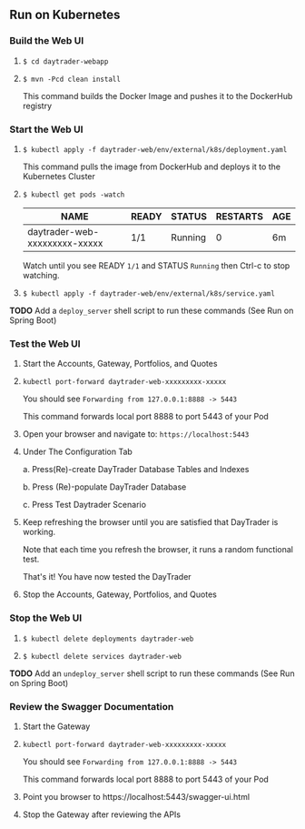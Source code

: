 
## Run on Kubernetes


### Build the Web UI

1.  `$ cd daytrader-webapp`

2.  `$ mvn -Pcd clean install`

    This command builds the Docker Image and pushes it to the DockerHub registry

### Start the Web UI

1.  `$ kubectl apply -f daytrader-web/env/external/k8s/deployment.yaml`

    This command pulls the image from DockerHub and deploys it to the Kubernetes Cluster

2.  `$ kubectl get pods -watch`
    
    NAME | READY | STATUS | RESTARTS | AGE
    ---- | ----- | ------ | -------- | ---
    daytrader-web-xxxxxxxxx-xxxxx | 1/1 | Running | 0 | 6m
    
    Watch until you see READY `1/1` and STATUS `Running` then Ctrl-c to stop watching.
    
3.  `$ kubectl apply -f daytrader-web/env/external/k8s/service.yaml`
    
**TODO** Add a `deploy_server` shell script to run these commands (See Run on Spring Boot)
    
### Test the Web UI

1.  Start the Accounts, Gateway, Portfolios, and Quotes
                                   
2.  `kubectl port-forward daytrader-web-xxxxxxxxx-xxxxx`

    You should see `Forwarding from 127.0.0.1:8888 -> 5443`
    
    This command forwards local port 8888 to port 5443 of your Pod
    
3.  Open your browser and navigate to: `https://localhost:5443`
    
4.  Under The Configuration Tab

    a.  Press(Re)-create DayTrader Database Tables and Indexes
    
    b.  Press (Re)-populate DayTrader Database

    c.  Press Test Daytrader Scenario

5.  Keep refreshing the browser until you are satisfied that DayTrader is working.

    Note that each time you refresh the browser, it runs a random functional test. 
   
    That's it! You have now tested the DayTrader
    
6.  Stop the Accounts, Gateway, Portfolios, and Quotes
    
### Stop the Web UI

1.  `$ kubectl delete deployments daytrader-web`
    
2.  `$ kubectl delete services daytrader-web`

**TODO** Add an `undeploy_server` shell script to run these commands (See Run on Spring Boot)

### Review the Swagger Documentation

1.  Start the Gateway

2.  `kubectl port-forward daytrader-web-xxxxxxxxx-xxxxx`

    You should see `Forwarding from 127.0.0.1:8888 -> 5443`
    
    This command forwards local port 8888 to port 5443 of your Pod

3.  Point you browser to https://localhost:5443/swagger-ui.html

4.  Stop the Gateway after reviewing the APIs

